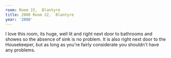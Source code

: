 ```yaml
---
room: Room 22,  Blantyre
title: 2008 Room 22,  Blantyre
year: '2008'
---
```


I love this room, its huge, well lit and right next door to bathrooms and showes so the absence of sink is no problem. It is also right next door to the Housekeeper, but as long as you're fairly considerate you shouldn't have any problems.